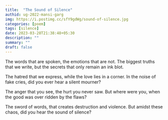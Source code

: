 ```yaml
---
title:  "The Sound of Silence"
authid: ug-2022-mansi-garg
img: https://i.postimg.cc/sfY9gdWg/sound-of-silence.jpg
categories: [poem]
tags: [silence]
date: 2023-03-28T21:38:48+05:30
description: ""
summary: ""
draft: false
---
```


The words that are spoken,
the emotions that are not.
The biggest truths that we write,
but the secrets that only remain an ink blot.
<!--more-->
The hatred that we express,
while the love lies in a corner.
In the noise of fake cries,
did you ever hear a silent mourner?

The anger that you see,
the hurt you never saw.
But where were you,
when the good was over ridden by the flaws?

The sword of words,
that creates destruction and violence.
But amidst these chaos,
did you hear the sound of silence?
